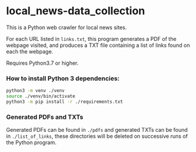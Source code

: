 # local_news-data_collection

This is a Python web crawler for local news sites.

For each URL listed in `links.txt`, this program generates a PDF of the webpage visited, and produces a TXT file
containing a list of links found on each the webpage.

Requires Python3.7 or higher.

### How to install Python 3 dependencies:

```bash
python3 -m venv ./venv
source ./venv/bin/activate
python3 -m pip install -r ./requirements.txt
```

### Generated PDFs and TXTs

Generated PDFs can be found in `./pdfs` and generated TXTs can be found in `./list_of_links`, these directories will be
deleted on successive runs of the Python program.
